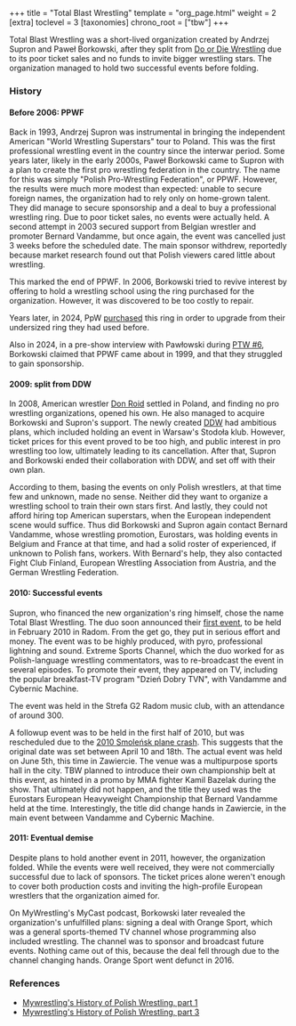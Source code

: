 +++
title = "Total Blast Wrestling"
template = "org_page.html"
weight = 2
[extra]
toclevel = 3
[taxonomies]
chrono_root = ["tbw"]
+++

Total Blast Wrestling was a short-lived organization created by Andrzej Supron and Paweł Borkowski, after they split from [Do or Die Wrestling](@/o/ddw.md) due to its poor ticket sales and no funds to invite bigger wrestling stars. The organization managed to hold two successful events before folding.

### History

#### Before 2006: PPWF

Back in 1993, Andrzej Supron was instrumental in bringing the independent American "World Wrestling Superstars" tour to Poland. This was the first professional wrestling event in the country since the interwar period.
Some years later, likely in the early 2000s, Paweł Borkowski came to Supron with a plan to create the first pro wrestling federation in the country.
The name for this was simply "Polish Pro-Wrestling Federation", or PPWF.
However, the results were much more modest than expected: unable to secure foreign names, the organization had to rely only on home-grown talent.
They did manage to secure sponsorship and a deal to buy a professional wrestling ring.
Due to poor ticket sales, no events were actually held. A second attempt in 2003 secured support from Belgian wrestler and promoter Bernard Vandamme, but once again, the event was cancelled just 3 weeks before the scheduled date. The main sponsor withdrew, reportedly because market research found out that Polish viewers cared little about wrestling.

This marked the end of PPWF. In 2006, Borkowski tried to revive interest by offering to hold a wrestling school using the ring purchased for the organization. However, it was discovered to be too costly to repair.

Years later, in 2024, PpW [purchased](@/o/ppw.md#2023-prime-time-transfers-professional-ring) this ring in order to upgrade from their undersized ring they had used before.

Also in 2024, in a pre-show interview with Pawłowski during [PTW #6](@/e/ptw/2024-05-11-ptw-6.md), Borkowski claimed that PPWF came about in 1999, and that they struggled to gain sponsorship.

#### 2009: split from DDW

In 2008, American wrestler [Don Roid](@/w/don-roid.md) settled in Poland, and finding no pro wrestling organizations, opened his own. He also managed to acquire Borkowski and Supron's support.
The newly created [DDW](@/o/ddw.md) had ambitious plans, which included holding an event in Warsaw's Stodoła klub. However, ticket prices for this event proved to be too high, and public interest in pro wrestling too low, ultimately leading to its cancellation.
After that, Supron and Borkowski ended their collaboration with DDW, and set off with their own plan.

According to them, basing the events on only Polish wrestlers, at that time few and unknown, made no sense. Neither did they want to organize a wrestling school to train their own stars first. And lastly, they could not afford hiring top American superstars, when the European independent scene would suffice. Thus did Borkowski and Supron again contact Bernard Vandamme, whose wrestling promotion, Eurostars, was holding events in Belgium and France at that time, and had a solid roster of experienced, if unknown to Polish fans, workers. With Bernard's help, they also contacted Fight Club Finland, European Wrestling Association from Austria, and the German Wrestling Federation.

#### 2010: Successful events

Supron, who financed the new organization's ring himself, chose the name Total Blast Wrestling. The duo soon announced their [first event](@/e/tbw/2010-02-27-tbw-1.md), to be held in February 2010 in Radom.
From the get go, they put in serious effort and money. The event was to be highly produced, with pyro, professional lightning and sound. Extreme Sports Channel, which the duo worked for as Polish-language wrestling commentators, was to re-broadcast the event in several episodes. To promote their event, they appeared on TV, including the popular breakfast-TV program "Dzień Dobry TVN", with Vandamme and Cybernic Machine.

The event was held in the Strefa G2 Radom music club, with an attendance of around 300.

A followup event was to be held in the first half of 2010, but was rescheduled due to the [2010 Smoleńsk plane crash](https://en.wikipedia.org/wiki/Smolensk_air_disaster). This suggests that the original date was set between April 10 and 18th.
The actual event was held on June 5th, this time in Zawiercie. The venue was a multipurpose sports hall in the city.
TBW planned to introduce their own championship belt at this event, as hinted in a promo by MMA fighter Kamil Bazelak during the show.
That ultimately did not happen, and the title they used was the Eurostars European Heavyweight Championship that Bernard Vandamme held at the time.
Interestingly, the title did change hands in Zawiercie, in the main event between Vandamme and Cybernic Machine.

#### 2011: Eventual demise

Despite plans to hold another event in 2011, however, the organization folded. While the events were well received, they were not commercially successful due to lack of sponsors.
The ticket prices alone weren't enough to cover both production costs and inviting the high-profile European wrestlers that the organization aimed for.

On MyWrestling's MyCast podcast, Borkowski later revealed the organization's unfulfilled plans: signing a deal with Orange Sport, which was a general sports-themed TV channel whose programming also included wrestling. The channel was to sponsor and broadcast future events.
Nothing came out of this, because the deal fell through due to the channel changing hands. Orange Sport went defunct in 2016.

### References

* [Mywrestling's History of Polish Wrestling, part 1](https://mywrestling.com.pl/historia-polskiego-wrestlingu-1-supronstars-gala-w-torwarze-ppwf/)
* [Mywrestling's History of Polish Wrestling, part 3](https://mywrestling.com.pl/historia-polskiego-wrestlingu-3-total-blast-wrestling/)

[bazelak-kovacs]: https://www.youtube.com/watch?v=1vSTZv-LfIE

